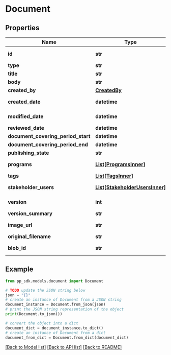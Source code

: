 # Document


## Properties

Name | Type | Description | Notes
------------ | ------------- | ------------- | -------------
**id** | **str** |  | [optional] [readonly] 
**type** | **str** |  | [optional] 
**title** | **str** |  | 
**body** | **str** |  | [optional] 
**created_by** | [**CreatedBy**](CreatedBy.md) |  | [optional] 
**created_date** | **datetime** |  | [optional] [readonly] 
**modified_date** | **datetime** |  | [optional] [readonly] 
**reviewed_date** | **datetime** |  | [optional] 
**document_covering_period_start** | **datetime** |  | [optional] 
**document_covering_period_end** | **datetime** |  | [optional] 
**publishing_state** | **str** |  | [optional] 
**programs** | [**List[ProgramsInner]**](ProgramsInner.md) |  | [optional] [readonly] 
**tags** | [**List[TagsInner]**](TagsInner.md) |  | [optional] 
**stakeholder_users** | [**List[StakeholderUsersInner]**](StakeholderUsersInner.md) |  | [optional] [readonly] 
**version** | **int** |  | [optional] [readonly] 
**version_summary** | **str** |  | [optional] 
**image_url** | **str** |  | [optional] [readonly] 
**original_filename** | **str** |  | [optional] 
**blob_id** | **str** |  | [optional] [readonly] 

## Example

```python
from pp_sdk.models.document import Document

# TODO update the JSON string below
json = "{}"
# create an instance of Document from a JSON string
document_instance = Document.from_json(json)
# print the JSON string representation of the object
print(Document.to_json())

# convert the object into a dict
document_dict = document_instance.to_dict()
# create an instance of Document from a dict
document_from_dict = Document.from_dict(document_dict)
```
[[Back to Model list]](../README.md#documentation-for-models) [[Back to API list]](../README.md#documentation-for-api-endpoints) [[Back to README]](../README.md)


